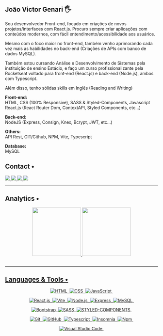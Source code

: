 ## João Victor Genari 🖐️

Sou desenvolvedor Front-end, focado em criações de novos projetos/interfaces com React.js. Procuro sempre criar aplicações com conteúdos modernos, com fácil entendimento/acessibilidade aos usuários.

Mesmo com o foco maior no front-end, também venho aprimorando cada vez mais as habilidades no back-end (Criações de APIs com banco de dados MySQL).

Também estou cursando Análise e Desenvolvimento de Sistemas pela instituição de ensino Estácio, e faço um curso profissionalizante pela Rocketseat voltado para front-end (React.js) e back-end (Node.js), ambos com Typescript.

Além disso, tenho sólidas skills em Inglês (Reading and Writing)

<strong>Front-end:</strong><br>
HTML, CSS (100% Responsive), SASS & Styled-Components, Javascript<br>
React.js (React Router Dom, ContextAPI, Styled Components, etc...)

<strong>Back-end:</strong><br>
NodeJS (Express, Consign, Knex, Bcrypt, JWT, etc...)

<strong>Others:</strong><br>
API Rest, GIT/Github, NPM, Vite, Typescript

<strong>Database:</strong><br>
MySQL

## Contact •

<div align="left">

  <a href="https://www.linkedin.com/in/victorgenari/" target="_blank">
    <img src="https://img.shields.io/badge/-LINKEDIN-05122A?style=flat&logo=Linkedin&logoColor=white"/>
  </a>
  <a href="mailto:victor.olr@hotmail.com" target="_blank">
    <img src="https://img.shields.io/badge/-EMAIL-05122A?style=flat&logo=minutemailer&logoColor=white"/>
  </a>
  <a href="https://www.youtube.com/channel/UClXXp4Q7nrG0YsJYzvlN7dg" target="_blank">
    <img src="https://img.shields.io/badge/-YOUTUBE-05122A?style=flat&logo=youtube&logoColor=white"/>
  </a>
  <a href="https://victorgenari.vercel.app/" target="_blank">
    <img src="https://img.shields.io/badge/-PORTFOLIO-05122A?style=flat&logo=OpenProject&logoColor=white"/>
  </a>

</div>

<hr>

## Analytics •

<div align="center">
  <a href="https://github.com/victorgenari/">
  <img height="160em" src="https://github-readme-stats.vercel.app/api?username=victorgenari&show_icons=true&theme=dark"/>
  <img height="160em" src="https://github-readme-stats.vercel.app/api/top-langs/?username=victorgenari&layout=compact&theme=dark"/>
</div> <br>

<hr>

## Languages & Tools •
<div align="center">
  
  ![HTML](https://img.shields.io/badge/-HTML-05122A?style=flat&logo=HTML5)&nbsp;
  ![CSS](https://img.shields.io/badge/-CSS-05122A?style=flat&logo=CSS3&logoColor=1572B6)&nbsp;
  ![JavaScript](https://img.shields.io/badge/-JavaScript-05122A?style=flat&logo=javascript)&nbsp;

  ![React.js](https://img.shields.io/badge/-React.js-05122A?style=flat&logo=react&logoColor=61DAFB)&nbsp;
  ![Vite](https://img.shields.io/badge/-Vite-05122A?style=flat&logo=vite&logoColor=646CFF)&nbsp;
  ![Node.js](https://img.shields.io/badge/-Node.js-05122A?style=flat&logo=node.js&logoColor=339933)&nbsp;
  ![Express](https://img.shields.io/badge/-Express-05122A?style=flat&logo=express&logoColor=339933)&nbsp;
  ![MySQL](https://img.shields.io/badge/-MySQL-05122A?style=flat&logo=MySQL&logoColor=4479A1)&nbsp;

  ![Bootstrap](https://img.shields.io/badge/-Bootstrap-05122A?style=flat&logo=bootstrap&logoColor=563D7C)&nbsp;
  ![SASS](https://img.shields.io/badge/-SASS-05122A?style=flat&logo=sass&logoColor=CC6699)&nbsp;
  ![STYLED-COMPONENTS](https://img.shields.io/badge/-StyledComponents-05122A?style=flat&logo=styled-components&logoColor=DB7093)&nbsp;

  ![Git](https://img.shields.io/badge/-Git-05122A?style=flat&logo=git)&nbsp;
  ![GitHub](https://img.shields.io/badge/-GitHub-05122A?style=flat&logo=github)&nbsp;
  ![Typescript](https://img.shields.io/badge/-Typescript-05122A?style=flat&logo=typescript)&nbsp;
  ![Insomnia](https://img.shields.io/badge/-Insomnia-05122A?style=flat&logo=Insomnia&logoColor=4000BF)&nbsp;
  ![Npm](https://img.shields.io/badge/-Npm-05122A?style=flat&logo=npm&logoColor=CB3837)&nbsp;

  ![Visual Studio Code](https://img.shields.io/badge/-Visual%20Studio%20Code-05122A?style=flat&logo=visual-studio-code&logoColor=007ACC)&nbsp;
  
</div>
